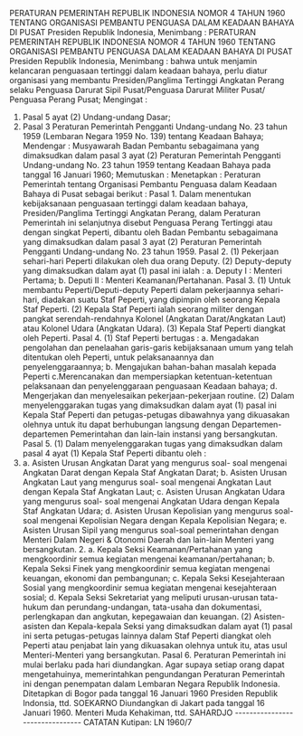  PERATURAN PEMERINTAH REPUBLIK INDONESIA NOMOR 4 TAHUN 1960 TENTANG ORGANISASI PEMBANTU PENGUASA DALAM KEADAAN BAHAYA DI PUSAT Presiden Republik Indonesia, Menimbang : PERATURAN PEMERINTAH REPUBLIK INDONESIA NOMOR 4 TAHUN 1960 TENTANG ORGANISASI PEMBANTU PENGUASA DALAM KEADAAN BAHAYA DI PUSAT Presiden Republik Indonesia, Menimbang : bahwa untuk menjamin kelancaran penguasaan tertinggi dalam keadaan bahaya, perlu diatur organisasi yang membantu Presiden/Panglima Tertinggi Angkatan Perang selaku Penguasa Darurat Sipil Pusat/Penguasa Darurat Militer Pusat/ Penguasa Perang Pusat;
Mengingat :

1. Pasal 5 ayat (2) Undang-undang Dasar;
2. Pasal 3 Peraturan Pemerintah Pengganti Undang-undang No. 23 tahun 1959 (Lembaran Negara 1959 No. 139) tentang Keadaan Bahaya; Mendengar : Musyawarah Badan Pembantu sebagaimana yang dimaksudkan dalam pasal 3 ayat (2) Peraturan Pemerintah Pengganti Undang-undang No. 23 tahun 1959 tentang Keadaan Bahaya pada tanggal 16 Januari 1960; Memutuskan : Menetapkan : Peraturan Pemerintah tentang Organisasi Pembantu Penguasa dalam Keadaan Bahaya di Pusat sebagai berikut : Pasal 1. Dalam menentukan kebijaksanaan penguasaan tertinggi dalam keadaan bahaya, Presiden/Panglima Tertinggi Angkatan Perang, dalam Peraturan Pemerintah ini selanjutnya disebut Penguasa Perang Tertinggi atau dengan singkat Peperti, dibantu oleh Badan Pembantu sebagaimana yang dimaksudkan dalam pasal 3 ayat (2) Peraturan Pemerintah Pengganti Undang-undang No. 23 tahun 1959. Pasal 2. (1) Pekerjaan sehari-hari Peperti dilakukan oleh dua orang Deputy. (2) Deputy-deputy yang dimaksudkan dalam ayat (1) pasal ini ialah :
a. Deputy I : Menteri Pertama;
b. Deputi II : Menteri Keamanan/Pertahanan. Pasal 3.
(1) Untuk membantu Peperti/Deputi-deputy Peperti dalam pekerjaannya sehari-hari, diadakan suatu Staf Peperti, yang dipimpin oleh seorang Kepala Staf Peperti. (2) Kepala Staf Peperti ialah seorang militer dengan pangkat serendah-rendahnya Kolonel (Angkatan Darat/Angkatan Laut) atau Kolonel Udara (Angkatan Udara). (3) Kepala Staf Peperti diangkat oleh Peperti. Pasal 4. (1) Staf Peperti bertugas :
a. Mengadakan pengolahan dan penelaahan garis-garis kebijaksanaan umum yang telah ditentukan oleh Peperti, untuk pelaksanaannya dan penyelenggaraannya;
b. Mengajukan bahan-bahan masalah kepada Peperti c.Merencanakan dan mempersiapkan ketentuan-ketentuan pelaksanaan dan penyelenggaraan penguasaan Keadaan bahaya;
d. Mengerjakan dan menyelesaikan pekerjaan-pekerjaan routine. (2) Dalam menyelenggarakan tugas yang dimaksudkan dalam ayat (1) pasal ini Kepala Staf Peperti dan petugas-petugas dibawahnya yang dikuasakan olehnya untuk itu dapat berhubungan langsung dengan Departemen-departemen Pemerintahan dan lain-lain instansi yang bersangkutan. Pasal 5. (1) Dalam menyelenggarakan tugas yang dimaksudkan dalam pasal 4 ayat (1) Kepala Staf Peperti dibantu oleh :
1. a. Asisten Urusan Angkatan Darat yang mengurus soal- soal mengenai Angkatan Darat dengan Kepala Staf Angkatan Darat;
b. Asisten Urusan Angkatan Laut yang mengurus soal- soal mengenai Angkatan Laut dengan Kepala Staf Angkatan Laut;
c. Asisten Urusan Angkatan Udara yang mengurus soal- soal mengenai Angkatan Udara dengan Kepala Staf Angkatan Udara;
d. Asisten Urusan Kepolisian yang mengurus soal-soal mengenai Kepolisian Negara dengan Kepala Kepolisian Negara;
e. Asisten Urusan Sipil yang mengurus soal-soal pemerintahan dengan Menteri Dalam Negeri & Otonomi Daerah dan lain-lain Menteri yang bersangkutan. 2. a. Kepala Seksi Keamanan/Pertahanan yang mengkoordinir semua kegiatan mengenai keamanan/pertahanan;
b. Kepala Seksi Finek yang mengkoordinir semua kegiatan mengenai keuangan, ekonomi dan pembangunan;
c. Kepala Seksi Kesejahteraan Sosial yang mengkoordinir semua kegiatan mengenai kesejahteraan sosial;
d. Kepala Seksi Sekretariat yang meliputi urusan-urusan tata-hukum dan perundang-undangan, tata-usaha dan dokumentasi, perlengkapan dan angkutan, kepegawaian dan keuangan. (2) Asisten-asisten dan Kepala-kepala Seksi yang dimaksudkan dalam ayat (1) pasal ini serta petugas-petugas lainnya dalam Staf Peperti diangkat oleh Peperti atau penjabat lain yang dikuasakan olehnya untuk itu, atas usul Menteri-Menteri yang bersangkutan. Pasal 6. Peraturan Pemerintah ini mulai berlaku pada hari diundangkan. Agar supaya setiap orang dapat mengetahuinya, memerintahkan pengundangan Peraturan Pemerintah ini dengan penempatan dalam Lembaran Negara Republik Indonesia. Ditetapkan di Bogor pada tanggal 16 Januari 1960 Presiden Republik Indonsia, ttd. SOEKARNO Diundangkan di Jakart pada tanggal 16 Januari 1960. Menteri Muda Kehakiman, ttd. SAHARDJO -------------------------------- CATATAN Kutipan: LN 1960/7
